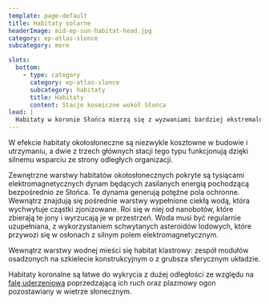 ```yaml
---
template: page-default
title: Habitaty solarne
headerImage: mid-ep-sun-habitat-head.jpg
category: ep-atlas-slonce
subcategory: more

slots:
  bottom:
    - type: category
      category: ep-atlas-slonce
      subcategory: habitaty
      title: Habitaty
      content: Stacje kosmiczne wokół Słońca
lead: |
  Habitaty w koronie Słońca mierzą się z wyzwaniami bardziej ekstremalnymi niż gdziekolwiek indziej w Układzie. Jedynym sposobem, w jaki transludzkość może osłonić habitat przed ciepłem i promieniowaniem emitowanym przez gwiazdę typu G2, jest generowanie silnych pól elektromagnetycznych. Nawet wtedy zagrożenia związane z rozbłyskami słonecznymi i koronalnymi wyrzutami masy — potężnymi eksplozjami wyrzucającymi materię koronalną na dziesiątki tysięcy kilometrów w przestrzeń okołosłoneczną — sprawiają, że tylko obszary biegunowe Słońca nadają się do bezpiecznego umieszczania habitatów.
---
```


W efekcie habitaty okołosłoneczne są niezwykle kosztowne w budowie i utrzymaniu, a dwie z trzech głównych stacji tego typu funkcjonują dzięki silnemu wsparciu ze strony odległych organizacji.

Zewnętrzne warstwy habitatów okołosłonecznych pokryte są tysiącami elektromagnetycznych dynam będących zasilanych energią pochodzącą bezpośrednio ze Słońca. Te dynama generują potężne pola ochronne. Wewnątrz znajdują się pośrednie warstwy wypełnione ciekłą wodą, która wychwytuje cząstki zjonizowane. Roi się w niej od nanobotów, które zbierają te jony i wyrzucają je w przestrzeń. Woda musi być regularnie uzupełniana, z wykorzystaniem schwytanych asteroidów lodowych, które przywozi się w osłonach z silnym polem elektromagnetycznym.

Wewnątrz warstwy wodnej mieści się habitat klastrowy: zespół modułów osadzonych na szkielecie konstrukcyjnym o z grubsza sferycznym układzie.

Habitaty koronalne są łatwe do wykrycia z dużej odległości ze względu na [falę uderzeniową](# "zjawisko powstające, gdy silne pole magnetyczne habitatu przecina strumień wiatru słonecznego – podobnie jak dziób statku tworzy falę na wodzie. W jego następstwie powstaje również ogon plazmowy – smuga jonizowanej materii rozciągająca się w przeciwnym kierunku do ruchu habitatu lub strumienia cząstek, analogiczna do ogona komety.") poprzedzającą ich ruch oraz plazmowy ogon pozostawiany w wietrze słonecznym.